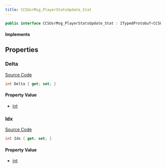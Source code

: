 ```yaml
---
title: CCSUsrMsg_PlayerStatsUpdate_Stat
---
```


```csharp
public interface CCSUsrMsg_PlayerStatsUpdate_Stat : ITypedProtobuf<CCSUsrMsg_PlayerStatsUpdate_Stat>, INativeHandle
```

#### Implements

## Properties

### Delta

[Source Code](https://github.com/swiftly-solution/swiftlys2/blob/beta/managed/src/SwiftlyS2.Generated/Protobufs/Interfaces/CCSUsrMsg_PlayerStatsUpdate_Stat.cs#L16)

```csharp
int Delta { get; set; }
```

#### Property Value

- [int](https://learn.microsoft.com/dotnet/api/system.int32)

### Idx

[Source Code](https://github.com/swiftly-solution/swiftlys2/blob/beta/managed/src/SwiftlyS2.Generated/Protobufs/Interfaces/CCSUsrMsg_PlayerStatsUpdate_Stat.cs#L13)

```csharp
int Idx { get; set; }
```

#### Property Value

- [int](https://learn.microsoft.com/dotnet/api/system.int32)

